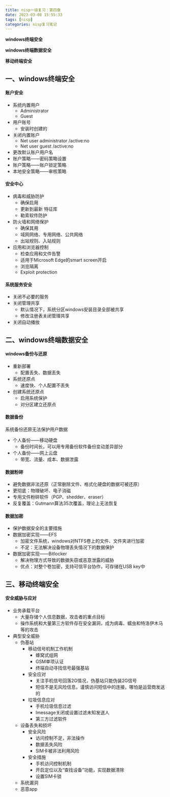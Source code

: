```yaml
---
title: nisp一级复习：第四章
date: 2023-03-08 15:55:33
tags: [nisp]
categories: nisp复习笔记
---
```


**windows终端安全**

**windows终端数据安全**

**移动终端安全**

<!--more-->

## 一、windows终端安全

#### 账户安全

- 系统内置用户
  - Administrator
  - Guest
- 用户账号
  - 安装时创建的
- 关闭内置账户
  - Net user administrator /active:no
  - Net user guest /active:no
- 更改默认账户用户名
- 账户策略——密码策略设置
- 账户策略——账户锁定策略
- 本地安全策略——审核策略

#### 安全中心

- 病毒和威胁防护
  - 确保启用
  - 更新到最新 特征库
  - 勒索软件防护
- 防火墙和网络保护
  - 确保其用
  - 域网网络、专用网络、公共网络
  - 出站规则、入站规则
- 应用和浏览器控制
  - 检查应用和文件告警
  - 适用于Microsoft Edge的smart screen开启
  - 浏览隔离
  - Exploit protection

#### 系统服务安全

- 关闭不必要的服务
- 关闭管理共享
  - 默认情况下，系统分区windows安装目录全部被共享
  - 修改注册表关闭管理共享
- 关闭自动播放

## 二、windows终端数据安全

#### windows备份与还原

- 重新部署
  - 配置丢失、数据丢失
- 系统还原点
  - 速度快、个人配置不丢失
- 创建系统还原点
  - 启用系统保护
  - 对分区建立还原点

#### 数据备份

系统备份还原无法保护用户数据

- 个人备份——移动硬盘
  - 备份时间长，可以用专用备份软件备份变动差异部分
- 个人备份——网上云盘
  - 带宽、流量、成本、数据泄露

#### 数据粉碎

- 避免数据非法还原（正常删除文件、格式化硬盘的数据可被还原）
- 更彻底：物理破坏、电子消磁
- 专用文件粉碎软件（PGP、shedder、eraser）
- 反复覆盖：Gutmann算法35次覆盖，理论上无法恢复

#### 数据加密

- 保护数据安全的主要措施
- 数据加密实现——EFS
  - 加密文件系统，windows对NTFS卷上的文件、文件夹进行加密
  - 不足：无法解决设备物理丢失情况下的数据保护
- 数据加密实现——Bitlocker
  - 解决物理方式导致的数据失窃或恶意泄露的威胁
  - 优点：对整个卷加密，支持可信平台协作，可存储在USB key中

## 三、移动终端安全

#### 安全威胁与应对

- 业务承载平台
  - 大量存储个人信息数据，攻击者的重点目标
  - 操作系统和大量第三方软件存在安全漏洞，成为病毒、蠕虫和特洛伊木马等的攻击
- 典型安全威胁
  - 伪基站
    - 移动信号机制工作机制
      - 蜂窝式组网
      - GSM单项认证
      - 终端自动寻找信号最强基站
    - 安全应对
      - 关注手机信号回落2G情况，伪基站只能伪装2G信号
      - 短信不是无风险信息，谨慎访问短信中的连接，哪怕是运营商发送的
    - 垃圾信息应对
      - 手机垃圾信息过滤
      - Imessage关闭或设置过滤未知发送人
      - 第三方过滤软件
  - 设备丢失和损坏
    - 安全风险
      - 访问控制不足，非法操作
      - 数据丢失风险
      - SIM卡被非法利用风险
    - 安全措施
      - 手机访问控制机制
      - 开启定位以及“查找设备”功能，实现数据清除
      - 设置SIM卡锁
  - 系统漏洞
  - 恶意app

